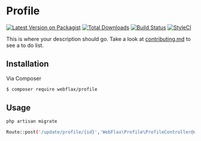 # Profile

[![Latest Version on Packagist][ico-version]][link-packagist]
[![Total Downloads][ico-downloads]][link-downloads]
[![Build Status][ico-travis]][link-travis]
[![StyleCI][ico-styleci]][link-styleci]

This is where your description should go. Take a look at [contributing.md](contributing.md) to see a to do list.

## Installation

Via Composer

``` bash
$ composer require webflax/profile
```

## Usage

``` bash
php artisan migrate
```
``` bash
Route::post('/update/profile/{id}','WebFlax\Profile\ProfileController@update')->name('update.profile');
```

[ico-version]: https://img.shields.io/packagist/v/webflax/profile.svg?style=flat-square
[ico-downloads]: https://img.shields.io/packagist/dt/webflax/profile.svg?style=flat-square
[ico-travis]: https://img.shields.io/travis/webflax/profile/master.svg?style=flat-square
[ico-styleci]: https://styleci.io/repos/12345678/shield

[link-packagist]: https://packagist.org/packages/webflax/profile
[link-downloads]: https://packagist.org/packages/webflax/profile
[link-travis]: https://travis-ci.org/webflax/profile
[link-styleci]: https://styleci.io/repos/12345678
[link-author]: https://github.com/webflax
[link-contributors]: ../../contributors
